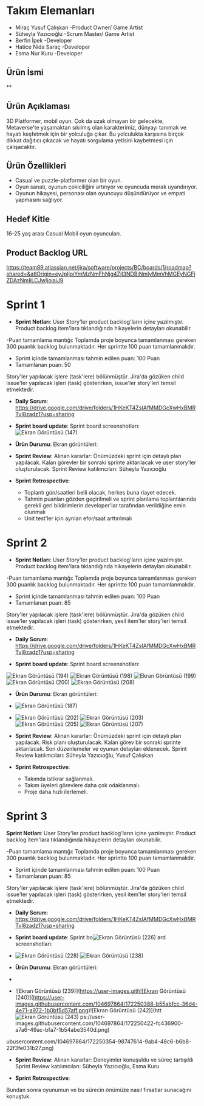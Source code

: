 # Takım Elemanları
  - Miraç Yusuf Çalışkan -Product Owner/ Game Artist
  - Süheyla Yazıcıoğlu -Scrum Master/ Game Artist
  - Berfin İpek -Developer
  - Hatice Nida Saraç -Developer
  - Esma Nur Kuru -Developer
 ## Ürün İsmi
**

## Ürün Açıklaması
3D Platformer, mobil oyun.
Çok da uzak olmayan bir gelecekte, Metaverse'te yaşamaktan sıkılmış olan karakterimiz, dünyayı tanımak ve hayatı keşfetmek için bir yolculuğa çıkar. Bu yolculukta karşısına birçok dikkat dağıtıcı çıkacak ve hayatı sorgulama yetisini kaybetmesi için çalışacaktır.

## Ürün Özellikleri
- Casual ve puzzle-platformer olan bir oyun.
- Oyun sanatı, oyunun çekiciliğini artırıyor ve oyuncuda merak uyandırıyor.
- Oyunun hikayesi, personası olan oyuncuyu düşündürüyor ve empati yapmasını sağlıyor.

## Hedef Kitle
16-25 yaş arası Casual Mobil oyun oyuncuları.
## Product Backlog URL
https://team89.atlassian.net/jira/software/projects/BC/boards/1/roadmap?shared=&atlOrigin=eyJpIjoiYmMzNmFhNjg4ZjI3NDBiNmIyMmVhMGEyNGFjZDAzNmIiLCJwIjoiaiJ9
# Sprint 1
- **Sprint Notları**: User Story'ler product backlog'ların içine yazılmıştır. Product backlog item'lara tıklandığında hikayelerin detayları okunabilir.

-Puan tamamlama mantığı: Toplamda proje boyunca tamamlanması gereken 300 puanlık backlog bulunmaktadır. Her sprintte 100 puan tamamlanmalıdır.

- Sprint içinde tamamlanması tahmin edilen puan: 100 Puan
- Tamamlanan puan: 50

Story'ler yapılacak işlere (task'lere) bölünmüştür. Jira'da gözüken child issue'ler yapılacak işleri (task) gösterirken, issue'ler story'leri temsil etmektedir.

- **Daily Scrum**: https://drive.google.com/drive/folders/1HKeKT4ZsIAfMMDGcXwHxBMRTvl8zadz1?usp=sharing

- **Sprint board update**: Sprint board screenshotları:
![Ekran Görüntüsü (147)](https://user-images.githubusercontent.com/104697864/167311892-26496154-0461-4a61-ad52-eff4c28a8c10.png)

- **Ürün Durumu**: Ekran görüntüleri:
- **Sprint Review**: Alınan kararlar: Önümüzdeki sprint için detaylı plan yapılacak. Kalan görevler bir sonraki sprinte aktarılacak ve user story'ler oluşturulacak. Sprint Review katılımcıları: Süheyla Yazıcıoğlu

- **Sprint Retrospective**:

  * Toplantı gün/saatleri belli olacak, herkes buna riayet edecek.
  * Tahmin puanları gözden geçirilmeli ve sprint planlama toplantılarında gerekli geri bildirimlerin developer'lar tarafından verildiğine emin olunmalı
  * Unit test'ler için ayrılan efor/saat arttırılmalı


# Sprint 2
- **Sprint Notları**: User Story'ler product backlog'ların içine yazılmıştır. Product backlog item'lara tıklandığında hikayelerin detayları okunabilir.

-Puan tamamlama mantığı: Toplamda proje boyunca tamamlanması gereken 300 puanlık backlog bulunmaktadır. Her sprintte 100 puan tamamlanmalıdır.

- Sprint içinde tamamlanması tahmin edilen puan: 100 Puan
- Tamamlanan puan: 85

Story'ler yapılacak işlere (task'lere) bölünmüştür. Jira'da gözüken child issue'ler yapılacak işleri (task) gösterirken, yesil item'ler story'leri temsil etmektedir.

- **Daily Scrum**: https://drive.google.com/drive/folders/1HKeKT4ZsIAfMMDGcXwHxBMRTvl8zadz1?usp=sharing

- **Sprint board update**: Sprint board screenshotları:

![Ekran Görüntüsü (194)](https://user-images.githubusercontent.com/104697864/169892484-d815c9ab-1f34-4e9f-bbb8-1d0a69225519.png)
![Ekran Görüntüsü (198)](https://user-images.githubusercontent.com/104697864/169892510-00d546ec-285d-44b3-9399-3a5b2d0ee32b.png)
![Ekran Görüntüsü (199)](https://user-images.githubusercontent.com/104697864/169892526-374a4a0f-9f42-40a5-94af-f0219db547dc.png)
![Ekran Görüntüsü (200)](https://user-images.githubusercontent.com/104697864/169892559-0a4ae850-b47f-4db2-8c56-ff2846bee024.png)
![Ekran Görüntüsü (208)](https://user-images.githubusercontent.com/104697864/169892599-4b008eb5-24df-4e8f-af28-f5048afe7c2a.png)

- **Ürün Durumu**: Ekran görüntüleri:
- ![Ekran Görüntüsü (187)](https://user-images.githubusercontent.com/104697864/169892625-0ff03b64-d2a6-4ddb-a397-33b453668966.png)
- ![Ekran Görüntüsü (202)](https://user-images.githubusercontent.com/104697864/169892771-01eaa559-6414-49f1-8ae2-fcb491f8886a.png)
![Ekran Görüntüsü (203)](https://user-images.githubusercontent.com/104697864/169892802-5f80e84f-a8e6-4048-a006-f964d7ffd6e4.png)
![Ekran Görüntüsü (205)](https://user-images.githubusercontent.com/104697864/169892819-69503530-2b0d-469c-97b9-173c24afce27.png)
![Ekran Görüntüsü (207)](https://user-images.githubusercontent.com/104697864/169892830-cfe653ff-a113-45ab-b5a3-cc3cd97debaa.png)


- **Sprint Review**: Alınan kararlar: Önümüzdeki sprint için detaylı plan yapılacak. Risk planı oluşturulacak. Kalan görev bir sonraki sprinte aktarılacak. Son düzenlemeler ve oyunun detayları eklenecek. Sprint Review katılımcıları: Süheyla Yazıcıoğlu, Yusuf Çalışkan

- **Sprint Retrospective**:

  * Takımda istikrar sağlanmalı.
  * Takım üyeleri görevlere daha çok odaklanmalı.
  * Proje daha hızlı ilerlemeli.


# Sprint 3
 **Sprint Notları**: User Story'ler product backlog'ların içine yazılmıştır. Product backlog item'lara tıklandığında hikayelerin detayları okunabilir.

-Puan tamamlama mantığı: Toplamda proje boyunca tamamlanması gereken 300 puanlık backlog bulunmaktadır. Her sprintte 100 puan tamamlanmalıdır.

- Sprint içinde tamamlanması tahmin edilen puan: 100 Puan
- Tamamlanan puan: 85

Story'ler yapılacak işlere (task'lere) bölünmüştür. Jira'da gözüken child issue'ler yapılacak işleri (task) gösterirken, yesil item'ler story'leri temsil etmektedir.

- **Daily Scrum**: https://drive.google.com/drive/folders/1HKeKT4ZsIAfMMDGcXwHxBMRTvl8zadz1?usp=sharing

- **Sprint board update**: Sprint bo![Ekran Görüntüsü (226)](https://user-images.githubusercontent.com/104697864/172250254-d64f5958-80f4-4437-8e12-cce358fb64ff.png)
ard screenshotları:
- ![Ekran Görüntüsü (228)](https://user-images.githubusercontent.com/104697864/172250278-23c597f1-46ee-4609-9c9b-8b3885f1dec0.png)
![Ekran Görüntüsü (238)](https://user-images.githubusercontent.com/104697864/172250298-20f8f76e-e9af-4eeb-847d-e7247656ee9f.png)
- **Ürün Durumu**: Ekran görüntüleri:
- 
- ![Ekran Görüntüsü (239)](https://user-images.gith![Ekran Görüntüsü (240)](https://user-images.githubusercontent.com/104697864/172250388-b55abfcc-36d4-4e71-a972-1b0bf5d57aff.png)![Ekran Görüntüsü (242)](htt![Ekran Görüntüsü (243)](https://user-images.githubusercontent.com/104697864/172250452-74912600-8581-466e-9708-af6d75d07414.png)
ps://user-images.githubusercontent.com/104697864/172250422-fc436900-a7a6-49ac-bfa7-1b54abe3540d.png)

ubusercontent.com/104697864/172250354-98747614-9ab4-48c6-b6b8-22f3fe031b27.png)
- **Sprint Review**: Alınan kararlar: Deneyimler konuşuldu ve süreç tartışıldı Sprint Review katılımcıları: Süheyla Yazıcıoğlu, Esma Kuru

- **Sprint Retrospective**:

 Bundan sonra oyunumun ve bu sürecin önümüze nasıl fırsatlar sunacağını konuştuk.

